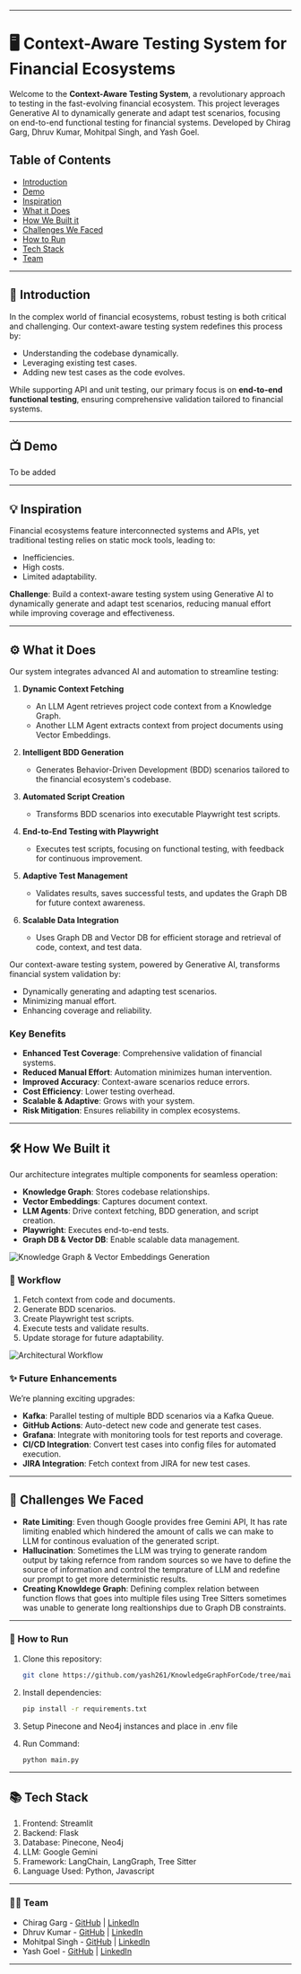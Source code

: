﻿
---

# 🖥️ Context-Aware Testing System for Financial Ecosystems

Welcome to the **Context-Aware Testing System**, a revolutionary approach to testing in the fast-evolving financial ecosystem. This project leverages Generative AI to dynamically generate and adapt test scenarios, focusing on end-to-end functional testing for financial systems. Developed by Chirag Garg, Dhruv Kumar, Mohitpal Singh, and Yash Goel.

## Table of Contents
- [Introduction](#introduction)
- [Demo](#Demo)
- [Inspiration](#Inspiration)
- [What it Does](#What-it-Does)
- [How We Built it](#How-We-Built-it)
- [Challenges We Faced](#Challenges-We-Faced)
- [How to Run](#How-to-Run)
- [Tech Stack](#Tech-Stack)
- [Team](#Team)

---

## 🧐 Introduction
In the complex world of financial ecosystems, robust testing is both critical and challenging. Our context-aware testing system redefines this process by:
- Understanding the codebase dynamically.
- Leveraging existing test cases.
- Adding new test cases as the code evolves.

While supporting API and unit testing, our primary focus is on **end-to-end functional testing**, ensuring comprehensive validation tailored to financial systems.

---

## 📺 Demo
To be added

---

## 💡 Inspiration
Financial ecosystems feature interconnected systems and APIs, yet traditional testing relies on static mock tools, leading to:
- Inefficiencies.
- High costs.
- Limited adaptability.

**Challenge**: Build a context-aware testing system using Generative AI to dynamically generate and adapt test scenarios, reducing manual effort while improving coverage and effectiveness.

---

## ⚙️ What it Does
Our system integrates advanced AI and automation to streamline testing:

1. **Dynamic Context Fetching**  
   - An LLM Agent retrieves project code context from a Knowledge Graph.
   - Another LLM Agent extracts context from project documents using Vector Embeddings.

2. **Intelligent BDD Generation**  
   - Generates Behavior-Driven Development (BDD) scenarios tailored to the financial ecosystem's codebase.

3. **Automated Script Creation**  
   - Transforms BDD scenarios into executable Playwright test scripts.

4. **End-to-End Testing with Playwright**  
   - Executes test scripts, focusing on functional testing, with feedback for continuous improvement.

5. **Adaptive Test Management**  
   - Validates results, saves successful tests, and updates the Graph DB for future context awareness.

6. **Scalable Data Integration**  
   - Uses Graph DB and Vector DB for efficient storage and retrieval of code, context, and test data.

Our context-aware testing system, powered by Generative AI, transforms financial system validation by:
- Dynamically generating and adapting test scenarios.
- Minimizing manual effort.
- Enhancing coverage and reliability.

### Key Benefits
- **Enhanced Test Coverage**: Comprehensive validation of financial systems.
- **Reduced Manual Effort**: Automation minimizes human intervention.
- **Improved Accuracy**: Context-aware scenarios reduce errors.
- **Cost Efficiency**: Lower testing overhead.
- **Scalable & Adaptive**: Grows with your system.
- **Risk Mitigation**: Ensures reliability in complex ecosystems.

---

## 🛠️ How We Built it
Our architecture integrates multiple components for seamless operation:

- **Knowledge Graph**: Stores codebase relationships.
- **Vector Embeddings**: Captures document context.
- **LLM Agents**: Drive context fetching, BDD generation, and script creation.
- **Playwright**: Executes end-to-end tests.
- **Graph DB & Vector DB**: Enable scalable data management.

![Knowledge Graph & Vector Embeddings Generation](https://github.com/yash261/KnowledgeGraphForCode/blob/main/Images/Knowledge_Graph_and_Embeddings.png)


### 👷 Workflow
1. Fetch context from code and documents.
2. Generate BDD scenarios.
3. Create Playwright test scripts.
4. Execute tests and validate results.
5. Update storage for future adaptability.

![Architectural Workflow](https://github.com/yash261/KnowledgeGraphForCode/blob/main/Images/Workflow_Diagram.png)


### ✨ Future Enhancements
We’re planning exciting upgrades:
- **Kafka**: Parallel testing of multiple BDD scenarios via a Kafka Queue.
- **GitHub Actions**: Auto-detect new code and generate test cases.
- **Grafana**: Integrate with monitoring tools for test reports and coverage.
- **CI/CD Integration**: Convert test cases into config files for automated execution.
- **JIRA Integration**: Fetch context from JIRA for new test cases.

---

## 🚧 Challenges We Faced
- **Rate Limiting**: Even though Google provides free Gemini API, It has rate limiting enabled which hindered the amount of calls we can make to LLM for continous evaluation of the generated script.
- **Hallucination**: Sometimes the LLM was trying to generate random output by taking refernce from random sources so we have to define the source of information and control the temprature of LLM and redefine our prompt to get more deterministic results.
- **Creating Knowldege Graph**: Defining complex relation between function flows that goes into multiple files using Tree Sitters sometimes was unable to generate long realtionships due to Graph DB constraints.

---

### 🏃 How to Run
1. Clone this repository:  
   ```bash
   git clone https://github.com/yash261/KnowledgeGraphForCode/tree/main
   ```
2. Install dependencies:  
   ```bash
   pip install -r requirements.txt
   ```
3. Setup Pinecone and Neo4j instances and place in .env file

4. Run Command:
    ```bash
   python main.py
   ```
   
---

## 📚 Tech Stack
1. Frontend: Streamlit
2. Backend: Flask
3. Database: Pinecone, Neo4j
4. LLM: Google Gemini
5. Framework: LangChain, LangGraph, Tree Sitter
6. Language Used: Python, Javascript

---


### 👨‍🔬 Team
- Chirag Garg - [GitHub](https://github.com/cgarg4923) | [LinkedIn](https://www.linkedin.com/in/chirag-garg-9806151a0/)
- Dhruv Kumar - [GitHub](https://github.com/dkumar-22) | [LinkedIn](https://www.linkedin.com/in/dhruv-kumar-a160b61a9/)
- Mohitpal Singh - [GitHub](https://github.com/mohit-0700) | [LinkedIn](https://www.linkedin.com/in/mohitpal-singh-5307751b1/)
- Yash Goel - [GitHub](https://github.com/yash261) | [LinkedIn](https://www.linkedin.com/in/yash-goel-78298a192/)

---
